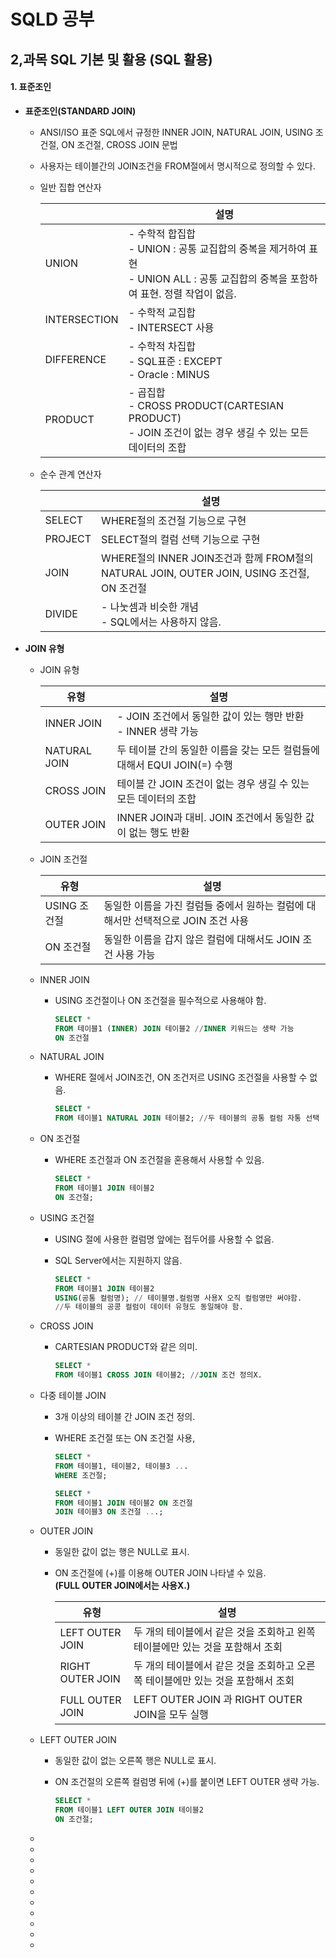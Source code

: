 # SQLD 공부

## 2,과목 SQL 기본 및 활용 (SQL 활용)

#### 1. 표준조인

+ **표준조인(STANDARD JOIN)**
  
  +  ANSI/ISO 표준 SQL에서 규정한 INNER JOIN, NATURAL JOIN, USING 조건절, ON 조건절, CROSS JOIN 문법
  
  + 사용자는 테이블간의 JOIN조건을 FROM절에서 명시적으로 정의할 수 있다.
  
  + 일반 집합 연산자 
    
    |              | 설명                                                                                          |
    | ------------ | ------------------------------------------------------------------------------------------- |
    | UNION        | - 수학적 합집합<br>- UNION : 공통 교집합의 중복을 제거하여 표현<br>- UNION ALL : 공통 교집합의 중복을 포함하여 표현. 정렬 작업이 없음. |
    | INTERSECTION | - 수학적 교집합<br>- INTERSECT 사용                                                                 |
    | DIFFERENCE   | - 수학적 차집합<br>- SQL표준 : EXCEPT<br>- Oracle : MINUS                                           |
    | PRODUCT      | - 곱집합<br>- CROSS PRODUCT(CARTESIAN PRODUCT)<br>- JOIN 조건이 없는 경우 생길 수 있는 모든 데이터의 조합          |
    
    
  
  + 순수 관계 연산자
    
    |         | 설명                                                                          |
    | ------- | --------------------------------------------------------------------------- |
    | SELECT  | WHERE절의 조건절 기능으로 구현                                                         |
    | PROJECT | SELECT절의 컬럼 선택 기능으로 구현                                                      |
    | JOIN    | WHERE절의 INNER JOIN조건과 함께 FROM절의 NATURAL JOIN, OUTER JOIN, USING 조건절, ON 조건절 |
    | DIVIDE  | - 나눗셈과 비슷한 개념<br>- SQL에서는 사용하지 않음.                                          |



+ **JOIN 유형**
  
  + JOIN 유형
    
    | 유형           | 설명                                              |
    | ------------ | ----------------------------------------------- |
    | INNER JOIN   | - JOIN 조건에서 동일한 값이 있는 행만 반환<br>- INNER 생략 가능    |
    | NATURAL JOIN | 두 테이블 간의 동일한 이름을 갖는 모든 컬럼들에 대해서 EQUI JOIN(=) 수행 |
    | CROSS JOIN   | 테이블 간 JOIN 조건이 없는 경우 생길 수 있는 모든 데이터의 조합         |
    | OUTER JOIN   | INNER JOIN과 대비. JOIN 조건에서 동일한 값이 없는 행도 반환       |
    
    
  
  + JOIN 조건절
    
    | 유형        | 설명                                               |
    | --------- | ------------------------------------------------ |
    | USING 조건절 | 동일한 이름을 가진 컬럼들 중에서 원하는 컬럼에 대해서만 선택적으로 JOIN 조건 사용 |
    | ON 조건절    | 동일한 이름을 갑지 않은 컬럼에 대해서도 JOIN 조건 사용 가능             |
    
    
  
  + INNER JOIN
    
    + USING 조건절이나 ON 조건절을 필수적으로 사용해야 함.
      
      ```sql
      SELECT *
      FROM 테이블1 (INNER) JOIN 테이블2 //INNER 키워드는 생략 가능
      ON 조건절
      ```
    
    
  
  + NATURAL JOIN
    
    + WHERE 절에서 JOIN조건, ON 조건저르 USING 조건절을 사용할 수 없음.
      
      ```sql
      SELECT *
      FROM 테이블1 NATURAL JOIN 테이블2; //두 테이블의 공통 컬럼 자통 선택
      ```
    
    
  
  + ON 조건절
    
    + WHERE  조건절과 ON 조건절을 혼용해서 사용할 수 있음.
      
      ```sql
      SELECT *
      FROM 테이블1 JOIN 테이블2 
      ON 조건절;
      ```
    
    
  
  + USING 조건절
    
    + USING 절에 사용한 컬럼명 앞에는 접두어를 사용할 수 없음.
    
    + SQL Server에서는 지원하지 않음.
      
      ```sql
      SELECT *
      FROM 테이블1 JOIN 테이블2
      USING(공통 컬럼명); // 테이블명.컬럼명 사용X 오직 컬럼명만 써야함.
      //두 테이블의 공콩 컬럼이 데이터 유형도 동일해야 함.
      ```
    
    
  
  + CROSS JOIN
    
    + CARTESIAN PRODUCT와 같은 의미.
      
      ```sql
      SELECT *
      FROM 테이블1 CROSS JOIN 테이블2; //JOIN 조건 정의X.
      ```
    
    
  
  + 다중 테이블 JOIN
    
    + 3개 이상의 테이블 간 JOIN 조건 정의.
    
    + WHERE 조건절 또는 ON 조건절 사용,
      
      ```sql
      SELECT *
      FROM 테이블1, 테이블2, 테이블3 ...
      WHERE 조건절;
      
      SELECT *
      FROM 테이블1 JOIN 테이블2 ON 조건절
      JOIN 테이블3 ON 조건절 ...;
      ```
    
    
  
  + OUTER JOIN
    
    + 동일한 값이 없는 행은 NULL로 표시.
    
    + ON 조건절에 (+)를 이용해 OUTER JOIN 나타낼 수 있음.<br>**(FULL OUTER JOIN에서는 사용X.)**
      
      | 유형               | 설명                                            |
      | ---------------- | --------------------------------------------- |
      | LEFT OUTER JOIN  | 두 개의 테이블에서 같은 것을 조회하고 왼쪽 테이블에만 있는 것을 포함해서 조회  |
      | RIGHT OUTER JOIN | 두 개의 테이블에서 같은 것을 조회하고 오른쪽 테이블에만 있는 것을 포함해서 조회 |
      | FULL OUTER JOIN  | LEFT OUTER JOIN 과 RIGHT OUTER JOIN을 모두 실행     |
      
      
  
  + LEFT OUTER JOIN
    
    + 동일한 값이 없는 오른쪽 행은 NULL로 표시.
    
    + ON 조건절의 오른쪽 컬럼명 뒤에 (+)를 붙이면 LEFT OUTER 생략 가능.
      
      ```sql
      SELECT *
      FROM 테이블1 LEFT OUTER JOIN 테이블2
      ON 조건절;
      
      
      ```
  
  + 
  
  + 
  
  + 
  
  + 
  
  + 
  
  + 
  
  + 
  
  + 
  
  + 
  
  + 
  
  + 
